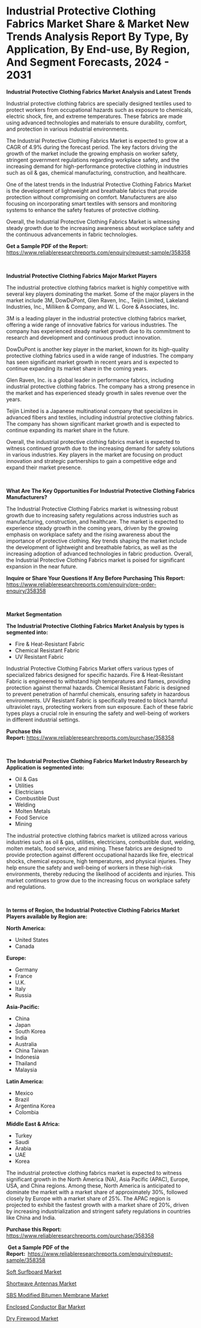<p><h1>Industrial Protective Clothing Fabrics Market Share & Market New Trends Analysis Report By Type, By Application, By End-use, By Region, And Segment Forecasts, 2024 - 2031</h1></p><p><strong>Industrial Protective Clothing Fabrics Market Analysis and Latest Trends</strong></p>
<p><p>Industrial protective clothing fabrics are specially designed textiles used to protect workers from occupational hazards such as exposure to chemicals, electric shock, fire, and extreme temperatures. These fabrics are made using advanced technologies and materials to ensure durability, comfort, and protection in various industrial environments.</p><p>The Industrial Protective Clothing Fabrics Market is expected to grow at a CAGR of 4.9% during the forecast period. The key factors driving the growth of the market include the growing emphasis on worker safety, stringent government regulations regarding workplace safety, and the increasing demand for high-performance protective clothing in industries such as oil & gas, chemical manufacturing, construction, and healthcare.</p><p>One of the latest trends in the Industrial Protective Clothing Fabrics Market is the development of lightweight and breathable fabrics that provide protection without compromising on comfort. Manufacturers are also focusing on incorporating smart textiles with sensors and monitoring systems to enhance the safety features of protective clothing.</p><p>Overall, the Industrial Protective Clothing Fabrics Market is witnessing steady growth due to the increasing awareness about workplace safety and the continuous advancements in fabric technologies.</p></p>
<p><strong>Get a Sample PDF of the Report:&nbsp;</strong> <a href="https://www.reliableresearchreports.com/enquiry/request-sample/358358">https://www.reliableresearchreports.com/enquiry/request-sample/358358</a></p>
<p>&nbsp;</p>
<p><strong>Industrial Protective Clothing Fabrics Major Market Players</strong></p>
<p><p>The industrial protective clothing fabrics market is highly competitive with several key players dominating the market. Some of the major players in the market include 3M, DowDuPont, Glen Raven, Inc., Teijin Limited, Lakeland Industries, Inc., Milliken & Company, and W. L. Gore & Associates, Inc.</p><p>3M is a leading player in the industrial protective clothing fabrics market, offering a wide range of innovative fabrics for various industries. The company has experienced steady market growth due to its commitment to research and development and continuous product innovation.</p><p>DowDuPont is another key player in the market, known for its high-quality protective clothing fabrics used in a wide range of industries. The company has seen significant market growth in recent years and is expected to continue expanding its market share in the coming years.</p><p>Glen Raven, Inc. is a global leader in performance fabrics, including industrial protective clothing fabrics. The company has a strong presence in the market and has experienced steady growth in sales revenue over the years.</p><p>Teijin Limited is a Japanese multinational company that specializes in advanced fibers and textiles, including industrial protective clothing fabrics. The company has shown significant market growth and is expected to continue expanding its market share in the future.</p><p>Overall, the industrial protective clothing fabrics market is expected to witness continued growth due to the increasing demand for safety solutions in various industries. Key players in the market are focusing on product innovation and strategic partnerships to gain a competitive edge and expand their market presence.</p></p>
<p>&nbsp;</p>
<p><strong>What Are The Key Opportunities For Industrial Protective Clothing Fabrics Manufacturers?</strong></p>
<p><p>The Industrial Protective Clothing Fabrics market is witnessing robust growth due to increasing safety regulations across industries such as manufacturing, construction, and healthcare. The market is expected to experience steady growth in the coming years, driven by the growing emphasis on workplace safety and the rising awareness about the importance of protective clothing. Key trends shaping the market include the development of lightweight and breathable fabrics, as well as the increasing adoption of advanced technologies in fabric production. Overall, the Industrial Protective Clothing Fabrics market is poised for significant expansion in the near future.</p></p>
<p><strong>Inquire or Share Your Questions If Any Before Purchasing This Report:</strong> <a href="https://www.reliableresearchreports.com/enquiry/pre-order-enquiry/358358">https://www.reliableresearchreports.com/enquiry/pre-order-enquiry/358358</a></p>
<p>&nbsp;</p>
<p><strong>Market Segmentation</strong></p>
<p><strong>The Industrial Protective Clothing Fabrics Market Analysis by types is segmented into:</strong></p>
<p><ul><li>Fire & Heat-Resistant Fabric</li><li>Chemical Resistant Fabric</li><li>UV Resistant Fabric</li></ul></p>
<p><p>Industrial Protective Clothing Fabrics Market offers various types of specialized fabrics designed for specific hazards. Fire & Heat-Resistant Fabric is engineered to withstand high temperatures and flames, providing protection against thermal hazards. Chemical Resistant Fabric is designed to prevent penetration of harmful chemicals, ensuring safety in hazardous environments. UV Resistant Fabric is specifically treated to block harmful ultraviolet rays, protecting workers from sun exposure. Each of these fabric types plays a crucial role in ensuring the safety and well-being of workers in different industrial settings.</p></p>
<p><strong>Purchase this Report:&nbsp;</strong><a href="https://www.reliableresearchreports.com/purchase/358358">https://www.reliableresearchreports.com/purchase/358358</a></p>
<p>&nbsp;</p>
<p><strong>The Industrial Protective Clothing Fabrics Market Industry Research by Application is segmented into:</strong></p>
<p><ul><li>Oil & Gas</li><li>Utilities</li><li>Electricians</li><li>Combustible Dust</li><li>Welding</li><li>Molten Metals</li><li>Food Service</li><li>Mining</li></ul></p>
<p><p>The industrial protective clothing fabrics market is utilized across various industries such as oil & gas, utilities, electricians, combustible dust, welding, molten metals, food service, and mining. These fabrics are designed to provide protection against different occupational hazards like fire, electrical shocks, chemical exposure, high temperatures, and physical injuries. They help ensure the safety and well-being of workers in these high-risk environments, thereby reducing the likelihood of accidents and injuries. This market continues to grow due to the increasing focus on workplace safety and regulations.</p></p>
<p>&nbsp;</p>
<p><strong>In terms of Region, the Industrial Protective Clothing Fabrics Market Players available by Region are:</strong></p>
<p>
    <p> <strong> North America: </strong>
        <ul>
            <li>United States</li>
            <li>Canada</li>
        </ul>
        </p> 
    <p> <strong> Europe: </strong>
        <ul>
            <li>Germany</li>
            <li>France</li>
            <li>U.K.</li>
            <li>Italy</li>
            <li>Russia</li>
        </ul>
        </p> 
    <p> <strong> Asia-Pacific: </strong>
        <ul>
            <li>China</li>
            <li>Japan</li>
            <li>South Korea</li>
            <li>India</li>
            <li>Australia</li>
            <li>China Taiwan</li>
            <li>Indonesia</li>
            <li>Thailand</li>
            <li>Malaysia</li>
        </ul>
        </p> 
    <p> <strong> Latin America: </strong>
        <ul>
            <li>Mexico</li>
            <li>Brazil</li>
            <li>Argentina Korea</li>
            <li>Colombia</li>
        </ul>
        </p> 
    <p> <strong> Middle East & Africa: </strong>
        <ul>
            <li>Turkey</li>
            <li>Saudi</li>
            <li>Arabia</li>
            <li>UAE</li>
            <li>Korea</li>
        </ul>
    </p>
    </p>
<p><p>The industrial protective clothing fabrics market is expected to witness significant growth in the North America (NA), Asia Pacific (APAC), Europe, USA, and China regions. Among these, North America is anticipated to dominate the market with a market share of approximately 30%, followed closely by Europe with a market share of 25%. The APAC region is projected to exhibit the fastest growth with a market share of 20%, driven by increasing industrialization and stringent safety regulations in countries like China and India.</p></p>
<p><strong>Purchase this Report: </strong><a href="https://www.reliableresearchreports.com/purchase/358358">https://www.reliableresearchreports.com/purchase/358358</a></p>
<p>&nbsp;<strong>Get a Sample PDF of the Report:&nbsp;&nbsp;</strong><a href="https://www.reliableresearchreports.com/enquiry/request-sample/358358">https://www.reliableresearchreports.com/enquiry/request-sample/358358</a></p>
<p><strong></strong></p>
<p><p><a href="https://view.publitas.com/reportprime-1/soft-surfboard-market-insights-market-players-and-forecast-till-2031/">Soft Surfboard Market</a></p><p><a href="https://view.publitas.com/reportprime-1/shortwave-antennas-market-centers-on-aspects-such-as-market-growth-market-share-market-opportunity-and-projected-forecasts-spanning-from-2024-to-2031/">Shortwave Antennas Market</a></p><p><a href="https://summer-dogwood-3e9.notion.site/SBS-Modified-Bitumen-Membrane-Market-Research-Report-Reveals-The-Latest-Trends-And-Opportunities-of--bceb188a5fe14c4593a39358d02d08d6">SBS Modified Bitumen Membrane Market</a></p><p><a href="https://lydian-appliance-61d.notion.site/Enclosed-Conductor-Bar-Market-Analysis-and-Market-Size-Global-Industry-Overview-Market-Segmentatio-a7cc7fc60c3b427b914bac854072627a">Enclosed Conductor Bar Market</a></p><p><a href="https://forested-sushi-9b0.notion.site/Dry-Firewood-Market-Insights-Market-Players-and-Forecast-Till-2031-e88ea32d728d4d4b879eb6097ca84154">Dry Firewood Market</a></p></p>